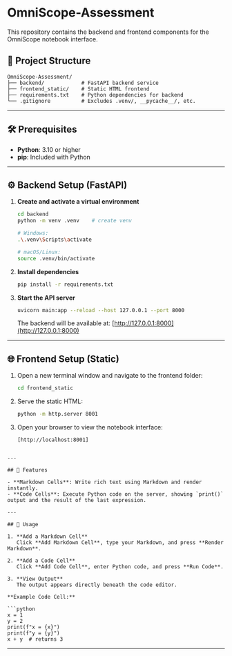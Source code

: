 # OmniScope-Assessment

This repository contains the backend and frontend components for the OmniScope notebook interface.

## 📁 Project Structure

```
OmniScope-Assessment/
├── backend/            # FastAPI backend service
├── frontend_static/    # Static HTML frontend
├── requirements.txt    # Python dependencies for backend
└── .gitignore          # Excludes .venv/, __pycache__/, etc.
```

---

## 🛠 Prerequisites

* **Python**: 3.10 or higher
* **pip**: Included with Python
---

## ⚙️ Backend Setup (FastAPI)

1. **Create and activate a virtual environment**

   ```bash
   cd backend
   python -m venv .venv    # create venv

   # Windows:
   .\.venv\Scripts\activate

   # macOS/Linux:
   source .venv/bin/activate
   ```

2. **Install dependencies**

   ```bash
   pip install -r requirements.txt
   ```

3. **Start the API server**

   ```bash
   uvicorn main:app --reload --host 127.0.0.1 --port 8000
   ```

   The backend will be available at:
   [http://127.0.0.1:8000](http://127.0.0.1:8000)

---

## 🌐 Frontend Setup (Static)

1. Open a new terminal window and navigate to the frontend folder:

   ```bash
   cd frontend_static
   ```

2. Serve the static HTML:

   ```bash
   python -m http.server 8001
   ```

3. Open your browser to view the notebook interface:

   ```
   [http://localhost:8001]
   ```



````

---

## 🎨 Features

- **Markdown Cells**: Write rich text using Markdown and render instantly.
- **Code Cells**: Execute Python code on the server, showing `print()` output and the result of the last expression.

---

## 📝 Usage

1. **Add a Markdown Cell**  
   Click **Add Markdown Cell**, type your Markdown, and press **Render Markdown**.

2. **Add a Code Cell**  
   Click **Add Code Cell**, enter Python code, and press **Run Code**.

3. **View Output**  
   The output appears directly beneath the code editor.

**Example Code Cell:**

```python
x = 1
y = 2
print(f"x = {x}")
print(f"y = {y}")
x + y  # returns 3
````

---


